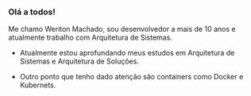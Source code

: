 ### Olá a todos!

Me chamo Weriton Machado, sou desenvolvedor a mais de 10 anos e atualmente trabalho com Arquitetura de Sistemas. 

- Atualmente estou aprofundando meus estudos em Arquitetura de Sistemas e Arquitetura de Soluções.

- Outro ponto que tenho dado atenção são containers como Docker e Kubernets.




<!--
**weritontmachado/weritontmachado** is a ✨ _special_ ✨ repository because its `README.md` (this file) appears on your GitHub profile.

Here are some ideas to get you started:
-->


  
